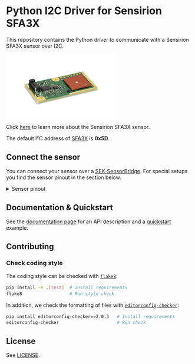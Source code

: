 # Python I2C Driver for Sensirion SFA3X

This repository contains the Python driver to communicate with a Sensirion SFA3X sensor over I2C.

<img src="https://raw.githubusercontent.com/Sensirion/python-i2c-sfa3x/master/images/sfa3x.png"
    width="300px" alt="SFA3X picture">


Click [here](https://sensirion.com/products/catalog/SEK-SFA30) to learn more about the Sensirion SFA3X sensor.



The default I²C address of [SFA3X](https://sensirion.com/products/catalog/SFA30) is **0x5D**.



## Connect the sensor

You can connect your sensor over a [SEK-SensorBridge](https://developer.sensirion.com/sensirion-products/sek-sensorbridge/).
For special setups you find the sensor pinout in the section below.

<details><summary>Sensor pinout</summary>
<p>
<img src="https://raw.githubusercontent.com/Sensirion/python-i2c-sfa3x/master/images/sfa3x-pinout.png"
     width="300px" alt="sensor wiring picture">

| *Pin* | *Cable Color* | *Name* | *Description*  | *Comments* |
|-------|---------------|:------:|----------------|------------|
| 1 | red | VDD | Supply Voltage | 3.15V to 5.5V
| 2 | black | GND | Ground |
| 3 | green | SDA | I2C: Serial data input / output |
| 4 | yellow | SCL | I2C: Serial clock input |
| 5 | blue | SEL | Interface select | Pull to GND to select I2C (leaving it floating selects UART)


</p>
</details>


## Documentation & Quickstart

See the [documentation page](https://sensirion.github.io/python-i2c-sfa3x) for an API description and a
[quickstart](https://sensirion.github.io/python-i2c-sfa3x/execute-measurements.html) example.


## Contributing

### Check coding style

The coding style can be checked with [`flake8`](http://flake8.pycqa.org/):

```bash
pip install -e .[test]  # Install requirements
flake8                  # Run style check
```

In addition, we check the formatting of files with
[`editorconfig-checker`](https://editorconfig-checker.github.io/):

```bash
pip install editorconfig-checker==2.0.3   # Install requirements
editorconfig-checker                      # Run check
```

## License

See [LICENSE](LICENSE).